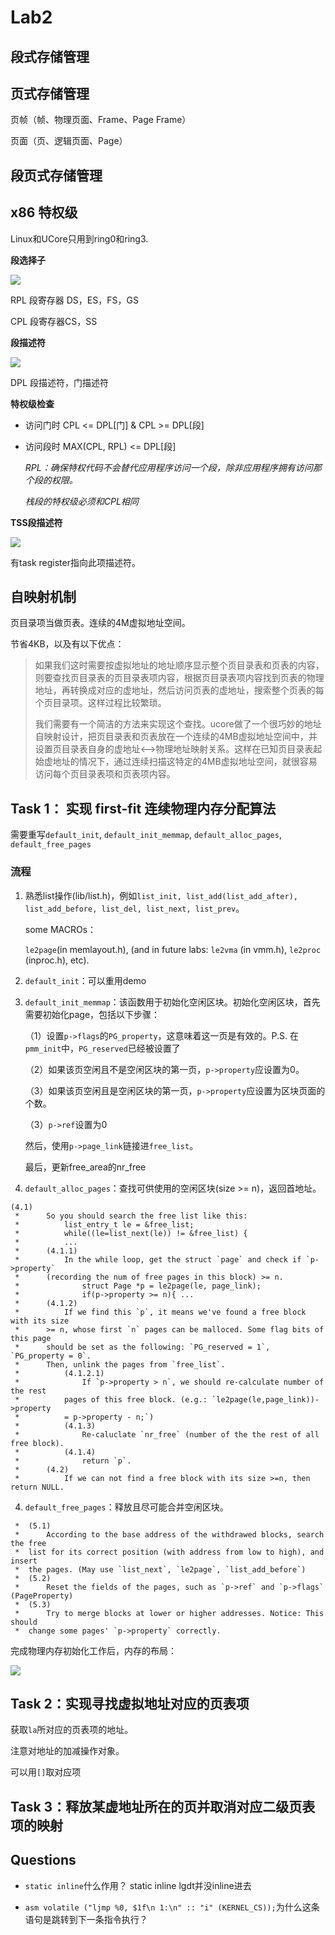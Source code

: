 # Lab2

## 段式存储管理

## 页式存储管理

页帧（帧、物理页面、Frame、Page Frame）

页面（页、逻辑页面、Page）

## 段页式存储管理

## x86 特权级

Linux和UCore只用到ring0和ring3.

**段选择子**

![](https://raw.githubusercontent.com/lc1838228782/pics/master/img/image-20200202114237000.png)

RPL 段寄存器 DS，ES，FS，GS

CPL 段寄存器CS，SS

**段描述符**

![](https://raw.githubusercontent.com/lc1838228782/pics/master/img/image-20200202113940707.png)

DPL 段描述符，门描述符

**特权级检查**

- 访问门时	CPL <= DPL[门] & CPL >= DPL[段]

- 访问段时    MAX(CPL, RPL) <= DPL[段]

  *RPL：确保特权代码不会替代应用程序访问一个段，除非应用程序拥有访问那个段的权限。*

  *栈段的特权级必须和CPL相同*

**TSS段描述符**

![](https://raw.githubusercontent.com/lc1838228782/pics/master/img/tss%20descriptor.png)

有task register指向此项描述符。

## 自映射机制

页目录项当做页表。连续的4M虚拟地址空间。

节省4KB，以及有以下优点：

> ​	如果我们这时需要按虚拟地址的地址顺序显示整个页目录表和页表的内容，则要查找页目录表的页目录表项内容，根据页目录表项内容找到页表的物理地址，再转换成对应的虚地址，然后访问页表的虚地址，搜索整个页表的每个页目录项。这样过程比较繁琐。
>
> ​	我们需要有一个简洁的方法来实现这个查找。ucore做了一个很巧妙的地址自映射设计，把页目录表和页表放在一个连续的4MB虚拟地址空间中，并设置页目录表自身的虚地址<-->物理地址映射关系。这样在已知页目录表起始虚地址的情况下，通过连续扫描这特定的4MB虚拟地址空间，就很容易访问每个页目录表项和页表项内容。

## Task 1： 实现 first-fit 连续物理内存分配算法

需要重写`default_init`, `default_init_memmap`, `default_alloc_pages`, `default_free_pages`

### 流程

1. 熟悉list操作(lib/list.h)，例如`list_init, list_add(list_add_after), list_add_before, list_del, list_next, list_prev`。

   some MACROs：

   `le2page`(in memlayout.h), (and in future labs: `le2vma` (in vmm.h), `le2proc` (inproc.h), etc).

2. `default_init`：可以重用demo

3. `default_init_memmap`：该函数用于初始化空闲区块。初始化空闲区块，首先需要初始化page，包括以下步骤：

   （1）设置`p->flags`的`PG_property`，这意味着这一页是有效的。P.S. 在`pmm_init`中，`PG_reserved`已经被设置了

   （2）如果该页空闲且不是空闲区块的第一页，`p->property`应设置为0。

   （3）如果该页空闲且是空闲区块的第一页，`p->property`应设置为区块页面的个数。

   （3）`p->ref`设置为0

   然后，使用`p->page_link`链接进`free_list`。

   最后，更新free_area的nr_free

4. `default_alloc_pages`：查找可供使用的空闲区块(size >= n)，返回首地址。

```
(4.1)
 *      So you should search the free list like this:
 *          list_entry_t le = &free_list;
 *          while((le=list_next(le)) != &free_list) {
 *          ...
 *      (4.1.1)
 *          In the while loop, get the struct `page` and check if `p->property`
 *      (recording the num of free pages in this block) >= n.
 *              struct Page *p = le2page(le, page_link);
 *              if(p->property >= n){ ...
 *      (4.1.2)
 *          If we find this `p`, it means we've found a free block with its size
 *      >= n, whose first `n` pages can be malloced. Some flag bits of this page
 *      should be set as the following: `PG_reserved = 1`, `PG_property = 0`.
 *      Then, unlink the pages from `free_list`.
 *          (4.1.2.1)
 *              If `p->property > n`, we should re-calculate number of the rest
 *          pages of this free block. (e.g.: `le2page(le,page_link))->property
 *          = p->property - n;`)
 *          (4.1.3)
 *              Re-caluclate `nr_free` (number of the the rest of all free block).
 *          (4.1.4)
 *              return `p`.
 *      (4.2)
 *          If we can not find a free block with its size >=n, then return NULL.
```



4. `default_free_pages`：释放且尽可能合并空闲区块。

```
 *  (5.1)
 *      According to the base address of the withdrawed blocks, search the free
 *  list for its correct position (with address from low to high), and insert
 *  the pages. (May use `list_next`, `le2page`, `list_add_before`)
 *  (5.2)
 *      Reset the fields of the pages, such as `p->ref` and `p->flags` (PageProperty)
 *  (5.3)
 *      Try to merge blocks at lower or higher addresses. Notice: This should
 *  change some pages' `p->property` correctly.
```



完成物理内存初始化工作后，内存的布局：

![](https://raw.githubusercontent.com/lc1838228782/pics/master/img/memory%20layout.png)

## Task 2：实现寻找虚拟地址对应的页表项

获取`la`所对应的页表项的地址。

注意对地址的加减操作对象。

可以用`[]`取对应项

## Task 3：释放某虚地址所在的页并取消对应二级页表项的映射



## Questions

- `static inline`什么作用？ static inline lgdt并没inline进去

- `asm volatile ("ljmp %0, $1f\n 1:\n" :: "i" (KERNEL_CS));`为什么这条语句是跳转到下一条指令执行？